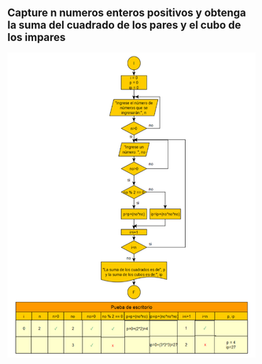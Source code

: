 ## Capture n numeros enteros positivos y obtenga la suma del cuadrado de los pares y el cubo de los impares
![problema_7](img/problema_7.png)
